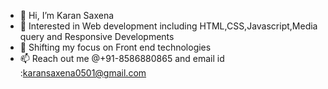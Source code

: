 - 👋 Hi, I’m Karan Saxena
- 👀 Interested in Web development including HTML,CSS,Javascript,Media query and Responsive Developments
- 🌱 Shifting my focus on Front end technologies
- 📫 Reach out me @+91-8586880865 and email id :karansaxena0501@gmail.com
